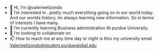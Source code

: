 - 👋 Hi, I’m @valerieelizondo
- 👀 I’m interested in ..pretty much everything going on in our world today. And our worlds history. Im always learning new information. So in terms of interests I have many. 
- 🌱 I’m currently learning Business administration At purdue University. 
- 💞️ I’m looking to collaborate on 
- 📫 How to reach me at any time day or night is thru my university email Valerieelizondo@student.purdueglobal.edu

<!---
valerieelizondo/valerieelizondo is a ✨ special ✨ repository because its `README.md` (this file) appears on your GitHub profile.
You can click the Preview link to take a look at your changes.
--->

